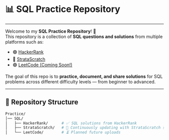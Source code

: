 # 📊 SQL Practice Repository  

---

Welcome to my **SQL Practice Repository**! 🚀  
This repository is a collection of **SQL questions and solutions** from multiple platforms such as:  

- 🟢 [HackerRank](https://www.hackerrank.com/domains/sql)  
- 🔵 [StrataScratch](https://www.stratascratch.com/)  
- 🟣 [LeetCode (Coming Soon!)](https://leetcode.com/problemset/database/)  

The goal of this repo is to **practice, document, and share solutions** for SQL problems across different difficulty levels — from beginner to advanced.  

---

## 📂 Repository Structure  

```bash
Practice/
│── SQL/
│   ├── HackerRank/      # ✅ SQL solutions from HackerRank
│   ├── StrataScratch/   # 🔄 Continuously updating with StrataScratch solutions
│   └── LeetCode/        # ⏳ Planned future uploads
